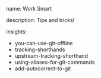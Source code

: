 name: Work Smart  

description: Tips and tricks!

insights:
  - you-can-use-git-offline
  - tracking-shorthands
  - upstream-tracking-shorthand
  - using-aliases-for-git-commands
  - add-autocorrect-to-git
 
